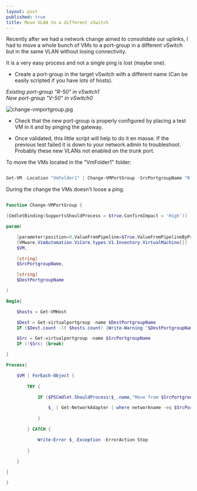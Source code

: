 ```yaml
---
layout: post
published: true
title: Move VLAN to a different vSwitch
---
```

Recently after we had a network change aimed to consolidate our uplinks, I had to move a whole bunch of VMs to a port-group in a different vSwitch but in the same VLAN without losing connectivity.

It is a very easy process and not a single ping is lost (maybe one).

- Create a port-group in the target vSwitch with a different name (Can be easily scripted if you have lots of hosts).

_Existing port-group "R-50" in vSwitch1  
New port-group "V-50" in vSwitch0_

![change-vmportgroup.jpg]({{site.baseurl}}/img/change-vmportgroup.jpg)

- Check that the new port-group is properly configured by placing a test VM in it and by pinging the gateway.

- Once validated, this little script will help to do it en masse. If the previous test failed it is down to your network admin to troubleshoot. Probably these new VLANs not enabled on the trunk port.

To move the VMs located in the "VmFolder1" folder:

```Powershell

Get-VM -Location "VmFolder1" | Change-VMPortGroup -SrcPortgroupName "R-50" -DestPortgroupName "V-50"

```

During the change the VMs doesn't loose a ping.

```Powershell

Function Change-VMPortGroup {

[CmdletBinding(SupportsShouldProcess = $true,ConfirmImpact = 'High')] 

param(

    [parameter(position=0,ValueFromPipeline=$True,ValueFromPipelineByPropertyname=$True)]
    [VMware.VimAutomation.ViCore.types.V1.Inventory.VirtualMachine[]]
    $VM,

    [string]
    $SrcPortgroupName,

    [string]
    $DestPortgroupName

)

Begin{

    $hosts = Get-VMHost

    $Dest = Get-virtualportgroup -name $DestPortgroupName
    IF ($Dest.count -lt $hosts.count) {Write-Warning "$DestPortgroupName not present on all the hosts"} ELSEIF (!$Dest) {break}

    $Src = Get-virtualportgroup -name $SrcPortgroupName
    IF (!$Src) {break}

}

Process{

    $VM | ForEach-Object {
        
        TRY {

            IF ($PSCmdlet.ShouldProcess($_.name,"Move from $SrcPortgroupName to $DestPortgroupName")) {

                $_ | Get-NetworkAdapter | where networkname -eq $SrcPortgroupName | Set-NetworkAdapter -NetworkName $DestPortgroupName -Confirm:$false
        
            }

        } CATCH {

            Write-Error $_.Exception -ErrorAction Stop
            
        }

    }
    
}

}

```
